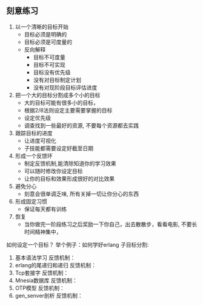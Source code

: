 ## 刻意练习

1. 以一个清晰的目标开始   
    * 目标必须是明确的
    * 目标必须是可度量的
    * 反向解释
        * 目标不可度量
        * 目标不可实现
        * 目标没有优先级
        * 没有对目标制定计划
        * 没有对现阶段目标评估进度
2. 把一个大的目标分割成多个小的目标
    * 大的目标可能有很多小的目标，
    * 根据2/8法则设定主要需要掌握的目标
    * 设定优先级
    * 调查找到一些最好的资源, 不要每个资源都去实践
3. 跟踪目标的进度
    * 让进度可视化
    * 子技能都需要设定好截至日期
4. 形成一个反馈环
    * 制定反馈机制,能清除知道你的学习效果
    * 可以随时修改你设定目标
    * 让你的目标和效果形成很好的对比效果
5. 避免分心
    * 刻意会很单调乏味, 所有关掉一切让你分心的东西
6. 形成固定习惯
    * 保证每天都有训练
7. 恢复
    * 当你做完一阶段练习之后奖励一下你自己，出去散散步，看看电影, 不要长时间精神集中，

如何设定一个目标？
举个例子：如何学好erlang
子目标分割:
1. 基本语法学习
    反馈机制：
2. erlang的尾递归和递归
    反馈机制：
3. Tcp套接字
    反馈机制：
4. Mnesia数据库
    反馈机制：
5. OTP模型
    反馈机制：
6. gen_senver剖析
    反馈机制：

